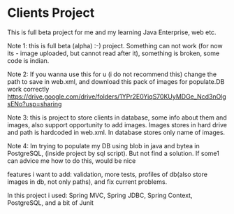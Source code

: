 Clients Project 
===============================
This is full beta project for me and my learning Java Enterprise, web etc.

Note 1: this is full beta (alpha) :-) project. Something can not work (for now its - image uploaded, but cannot read after it), something is broken, some code is indian.

Note 2: If you wanna use this for u (i do not recommend this) change the path to save in web.xml, and download this pack of images for populate.DB work correctly
https://drive.google.com/drive/folders/1YPr2E0YiqS70KUyMDGe_Ncd3nOlgsENo?usp=sharing

Note 3: this is project to store clients in database, some info about them and images, also support opportunity to add images. 
Images stores in hard drive and path is hardcoded in web.xml. In database stores only name of images.

Note 4: Im trying to populate my DB using blob in java and bytea in PostgreSQL, (inside project by sql script). But not find a solution. If some1 can advice me how to do this, would be nice

features i want to add: validation, more tests, profiles of db(also store images in db, not only paths), and fix current problems.

In this project i used: Spring MVC, Spring JDBC, Spring Context, PostgreSQL, and a bit of Junit
